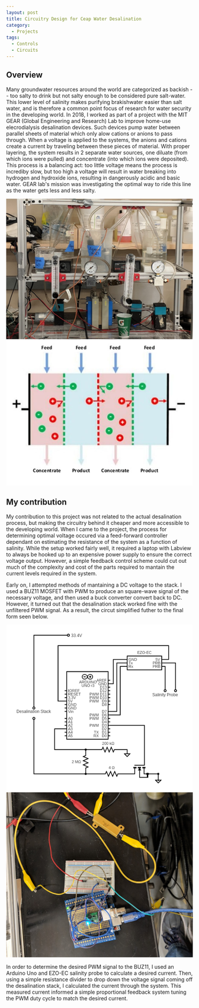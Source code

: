 ```yaml
---
layout: post
title: Circuitry Design for Ceap Water Desalination
category:
  - Projects
tags:
  - Controls
  - Circuits
---
```


## Overview

Many groundwater resources around the world are categorized as backish -- too salty to drink but not salty enough to be considered pure salt-water.  This lower level of salinity makes purifying brakishwater easier than salt water, and is therefore a common point focus of research for water security in the developing world.  In 2018, I worked as part of a project with the MIT GEAR (Global Engineering and Research) Lab to improve home-use elecrodialysis desalination devices.  Such devices pump water between parallel sheets of material which only alow cations or anions to pass through.  When a voltage is applied to the systems, the anions and cations create a current by traveling between these pieces of material.  With proper layering, the system results in 2 separate water sources, one diluate (from which ions were pulled) and concentrate (into which ions were deposited).  This process is a balancing act: too little voltage means the process is incrediby slow, but too high a voltage will result in water breaking into hydrogen and hydroxide ions, resulting in dangerously acidic and basic water.  GEAR lab's mission was investigating the optimal way to ride this line as the water gets less and less salty.  

<!-- <div class="center">
    <img src="/assets/img/Water-Desalination/Desalination-Setup.jpg" alt="Desalination Setup" class="three-image-row">
    <img src="/assets/img/Water-Desalination/Electrodialysis-Diagram.jpg" alt="Electrodialysis Diagram" class="three-image-row">
</div> -->

![Desalination Setup](/assets/img/Water-Desalination/Desalination-Setup.jpg)
![Electrodialysis Diagram](/assets/img/Water-Desalination/Electrodialysis-Diagram.jpg)

## My contribution

My contribution to this project was not related to the actual desalination process, but making the circuitry behind it cheaper and more accessible to the developing world.  When I came to the project, the process for determining optimal voltage occured via a feed-forward controller dependant on estimating the resistance of the system as a function of salinity.  While the setup worked fairly well, it required a laptop with Labview to always be hooked up to an expensive power supply to ensure the correct voltage output.  However, a simple feedback control scheme could cut out much of the complexity and cost of the parts required to mantain the current levels required in the system. 

Early on, I attempted methods of mantaining a DC voltage to the stack.  I used a BUZ11 MOSFET with PWM to produce an square-wave signal of the necessary voltage, and then used a buck converter convert back to DC.  However, it turned out that the desalination stack worked fine with the unfiltered PWM signal.  As a result, the circut simplified futher to the final form seen below.  

<!-- <div class="center">
    <img src="/assets/img/Water-Desalination/Circuit-Setup.jpg" alt="Circuit Setup" class="two-image-row">
    <img src="/assets/img/Water-Desalination/Circuit-Diagram.png" alt="Circuit Diagram" class="two-image-row">
</div> -->

![Circuit Diagram](/assets/img/Water-Desalination/Circuit-Diagram.png)
![Circuit Setup](/assets/img/Water-Desalination/Circuit-Setup.jpg)

In order to determine the desired PWM signal to the BUZ11, I used an Arduino Uno and EZO-EC salinity probe to calculate a desired current.  Then, using a simple resistance divider to drop down the voltage signal coming off the desalination stack, I calculated the current through the system.  This measured current informed a simple proportional feedback system tuning the PWM duty cycle to match the desired current.  

